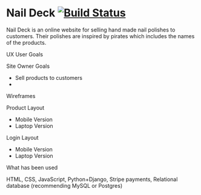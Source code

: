# Nail Deck [![Build Status](https://travis-ci.org/katerinaelsasser/NailDeck.svg?branch=master)](https://travis-ci.org/katerinaelsasser/NailDeck)

Nail Deck is an online website for selling hand made nail polishes to customers. Their polishes are inspired by pirates which includes the names of the products.

UX
User Goals

Site Owner Goals
* Sell products to customers
* 

Wireframes

Product Layout
* Mobile Version
* Laptop Version

Login Layout
* Mobile Version
* Laptop Version


What has been used

HTML, CSS, JavaScript, Python+Django, Stripe payments, Relational database (recommending MySQL or Postgres)
